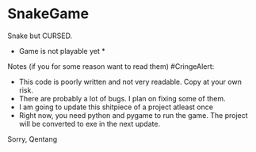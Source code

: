# SnakeGame
Snake but CURSED. 

  * Game is not playable yet *

Notes (if you for some reason want to read them) #CringeAlert:
- This code is poorly written and not very readable. Copy at your own risk.
- There are probably a lot of bugs. I plan on fixing some of them.
- I am going to update this shitpiece of a project atleast once
- Right now, you need python and pygame to run the game. The project will be converted to exe in the next update.

Sorry,
Qentang
